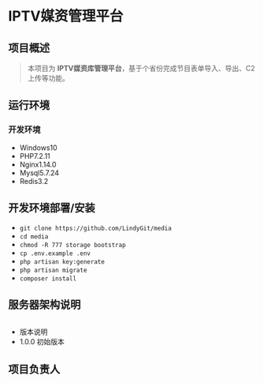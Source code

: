 # IPTV媒资管理平台

## 项目概述

> 本项目为 __IPTV媒资库管理平台__，基于个省份完成节目表单导入、导出、C2上传等功能。

## 运行环境
### 开发环境
 * Windows10
 * PHP7.2.11
 * Nginx1.14.0
 * Mysql5.7.24
 * Redis3.2

## 开发环境部署/安装   
* `git clone https://github.com/LindyGit/media`
* `cd media`                                            
* `chmod -R 777 storage bootstrap`
* `cp .env.example .env`
* `php artisan key:generate`
* `php artisan migrate`
* `composer install`


## 服务器架构说明
![]()  
* 版本说明  
 * 1.0.0 初始版本


## 项目负责人
